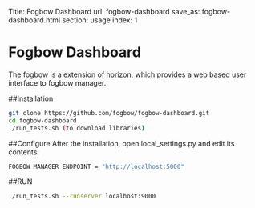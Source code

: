 Title: Fogbow Dashboard
url: fogbow-dashboard
save_as: fogbow-dashboard.html
section: usage
index: 1

Fogbow Dashboard
==========
The fogbow is a extension of [horizon](https://github.com/openstack/horizon), which provides a web based user interface to fogbow manager.

##Installation

``` bash
git clone https://github.com/fogbow/fogbow-dashboard.git
cd fogbow-dashboard
./run_tests.sh (to download libraries)
```

##Configure
After the installation, open local_settings.py and edit its contents:

``` bash
FOGBOW_MANAGER_ENDPOINT = "http://localhost:5000"
```

##RUN
``` bash
./run_tests.sh --runserver localhost:9000
```

